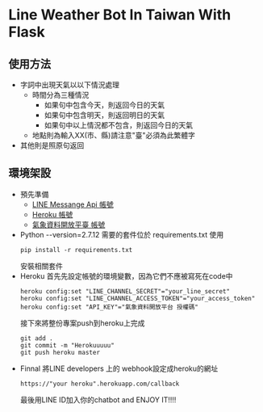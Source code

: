 # Line Weather Bot In Taiwan With Flask

## 使用方法
* 字詞中出現天氣以以下情況處理
    * 時間分為三種情況
        * 如果句中包含今天，則返回今日的天氣
        * 如果句中包含明天，則返回明日的天氣
        * 如果句中以上情況都不包含，則返回今日的天氣
    * 地點則為輸入XX(市、縣)請注意"臺"必須為此繁體字
* 其他則是照原句返回
## 環境架設
* 預先準備
    * [LINE Messange Api 帳號](https://business.line.me/zh-hant/services/bot)
    * [Heroku 帳號](https://dashboard.heroku.com/)
    * [氣象資料開放平臺 帳號](http://opendata.cwb.gov.tw/index)
* Python --version=2.7.12
    需要的套件位於 requirements.txt 使用
    ```
    pip install -r requirements.txt
    ```
    安裝相關套件
* Heroku
    首先先設定帳號的環境變數，因為它們不應被寫死在code中
    ```
    heroku config:set "LINE_CHANNEL_SECRET"="your_line_secret"
    heroku config:set "LINE_CHANNEL_ACCESS_TOKEN"="your_access_token"
    heroku config:set "API_KEY"="氣象資料開放平台 授權碼"
    ```
    接下來將整份專案push到heroku上完成
    ```
    git add .
    git commit -m "Herokuuuuu"
    git push heroku master
    ```
* Finnal
    將LINE developers 上的 webhook設定成heroku的網址
    ```
    https://"your heroku".herokuapp.com/callback
    ```
    最後用LINE ID加入你的chatbot and
    ENJOY IT!!!!
